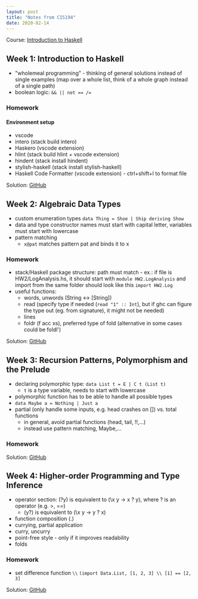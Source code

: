 ```yaml
---
layout: post
title: "Notes from CIS194"
date: 2020-02-14
---
```


Course: [Introduction to Haskell](https://www.seas.upenn.edu/~cis194/spring13/lectures.html)

## Week 1: Introduction to Haskell

* "wholemeal programming" - thinking of general solutions instead of single examples (map over a whole list, think of a whole graph instead of a single path)
* boolean logic: `&& || not == /=`

### Homework

#### Environment setup
* vscode
* intero (stack build intero)
* Haskero (vscode extension)
* hlint (stack build hlint + vscode extension)
* hindent (stack install hindent) 
* stylish-haskell (stack install stylish-haskell) 
* Haskell Code Formatter (vscode extension) - ctrl+shift+I to format file

Solution: [GitHub](https://github.com/niphr/cis194-solutions/blob/master/src/hw1.hs)

## Week 2: Algebraic Data Types

* custom enumeration types `data Thing = Shoe | Ship deriving Show`
* data and type constructor names must start with capital letter, variables must start with lowercase
* pattern matching
  * `x@pat` matches pattern pat and binds it to x

### Homework

* stack/Haskell package structure: path must match - ex.: if file is HW2/LogAnalysis.hs, it should start with `module HW2.LogAnalysis` and import from the same folder should look like this `import HW2.Log`
* useful functions:
  * words, unwords (String <-> [String])
  * read (specify type if needed (`read "1" :: Int`), but if ghc can figure the type out (eg. from signature), it might not be needed)
  * lines
  * foldr (f acc xs), preferred type of fold (alternative in some cases could be foldl')

Solution: [GitHub](https://github.com/niphr/cis194-solutions/blob/master/src/LogAnalysis.hs)

## Week 3: Recursion Patterns, Polymorphism and the Prelude
* declaring polymorphic type: `data List t = E | C t (List t)`
  * `t` is a type variable, needs to start with lowercase
* polymorphic function has to be able to handle all possible types
* `data Maybe a = Nothing | Just a`
* partial (only handle some inputs, e.g. head crashes on []) vs. total functions
  * in general, avoid partial functions (head, tail, !!,...)
  * instead use pattern matching, Maybe,...

### Homework

Solution: [GitHub](https://github.com/niphr/cis194-solutions/blob/master/src/Golf.hs)

## Week 4: Higher-order Programming and Type Inference

* operator section: (?y) is equivalent to (\x y -> x ? y), where ? is an operator (e.g. >, ==)
  * (y?) is equivalent to (\x y -> y ? x)
* function composition (.)
* currying, partial application
* curry, uncurry
* point-free style - only if it improves readability
* folds

### Homework

* set difference function `\\` `(import Data.List, [1, 2, 3] \\ [1] == [2, 3]`

Solution: [GitHub](https://github.com/niphr/cis194-solutions/blob/master/src/week4.hs)
